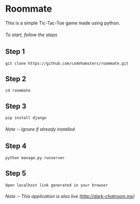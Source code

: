 # Roommate
This is a simple Tic-Tac-Toe game made using python. 
###### To start, follow the steps
## Step 1
```git clone https://github.com/codehamsters/roommate.git```
## Step 2
```cd roommate```
## Step 3
```pip install django```
###### Note :- Ignore if already installed
## Step 4
```python manage.py runserver```
## Step 5
```Open localhost link generated in your browser```

###### Note :- This application is also live (http://dark-chatroom.me)
